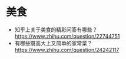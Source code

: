 # 美食

- 知乎上关于美食的精彩问答有哪些？ https://www.zhihu.com/question/22744751
- 有哪些既高大上又简单的家常菜？https://www.zhihu.com/question/24242117
